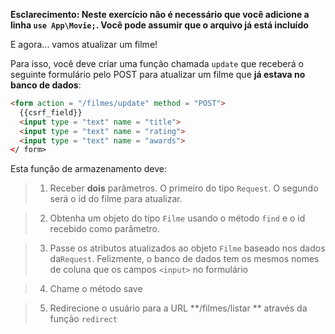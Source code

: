 **Esclarecimento: Neste exercício não é necessário que você adicione a linha `use App\Movie;`. Você pode assumir que o arquivo já está incluído**

E agora... vamos atualizar um filme!

Para isso, você deve criar uma função chamada `update` que receberá o seguinte formulário pelo POST para atualizar um filme que **já estava no banco de dados**:

``` html
<form action = "/filmes/update" method = "POST">
  {{csrf_field}}
  <input type = "text" name = "title">
  <input type = "text" name = "rating">
  <input type = "text" name = "awards">
</ form>
```

Esta função de armazenamento deve:

> 1. Receber **dois** parâmetros. O primeiro do tipo `Request`. O segundo será o id do filme para atualizar.

> 2. Obtenha um objeto do tipo `Filme` usando o método `find` e o id recebido como parâmetro.

> 3. Passe os atributos atualizados ao objeto `Filme` baseado nos dados da`Request`. Felizmente, o banco de dados tem os mesmos nomes de coluna que os campos `<input>` no formulário

> 4. Chame o método save

> 5. Redirecione o usuário para a URL **/filmes/listar ** através da função `redirect`